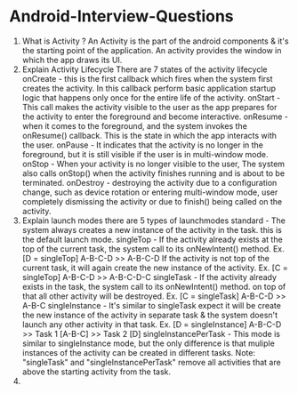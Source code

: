 # Android-Interview-Questions

1. What is Activity ?
    An Activity is the part of the android components & it's the starting point of the application. An activity provides the window in which the app draws its UI. 
2. Explain Activity Lifecycle 
    There are 7 states of the activity lifecycle
    onCreate - this is the first callback which fires when the system first creates the activity. In this callback perform basic application startup logic that happens only once for the entire life of the activity.
    onStart - This call makes the activity visible to the user as the app prepares for the activity to enter the foreground and become interactive.
    onResume - when it comes to the foreground, and the system invokes the onResume() callback. This is the state in which the app interacts with the user. 
    onPause - It indicates that the activity is no longer in the foreground, but it is still visible if the user is in multi-window mode. 
    onStop - When your activity is no longer visible to the user, The system also calls onStop() when the activity finishes running and is about to be terminated.
    onDestroy - destroying the activity due to a configuration change, such as device rotation or entering multi-window mode, user completely dismissing the activity or due to            finish() being called on the activity.
4.  Explain launch modes
    there are 5 types of launchmodes
    standard - The system always creates a new instance of the activity in the task. this is the default launch mode.
    singleTop - If the activity already exists at the top of the current task, the system call to its onNewIntent() method.
                Ex. [D = singleTop]  A-B-C-D >> A-B-C-D
                If the activity is not top of the current task, it will again create the new instance of the activity.
                Ex. [C = singleTop]  A-B-C-D >> A-B-C-D-C
    singleTask - If the activity already exists in the task, the system call to its onNewIntent() method. on top of that all other activity will be destroyed.
                Ex. [C = singleTask]  A-B-C-D >> A-B-C
    singleInstance - It's similar to singleTask expect it will be create the new instance of the activity in separate task & the system doesn't launch any other activity in that task.
                Ex. [D = singleInstance]  A-B-C-D >> Task 1 [A-B-C]  >> Task 2 [D]
    singleInstancePerTask - This mode is similar to singleInstance mode, but the only difference is that muliple instances of the activity can be created in different tasks.
    Note: "singleTask" and "singleInstancePerTask" remove all activities that are above the starting activity from the task.
5. 

